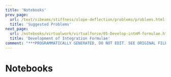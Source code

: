 ```yaml
---
title: 'Notebooks'
prev_page:
  url: /text/sibeams/stiffness/slope-deflection/problems/problems.html
  title: 'Suggested Problems'
next_page:
  url: /notebooks/virtualwork/virtualforce/05-Develop-intmM-formulae.html
  title: 'Development of Integration Formulae'
comment: "***PROGRAMMATICALLY GENERATED, DO NOT EDIT. SEE ORIGINAL FILES IN /content***"
---
```

# Notebooks
